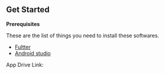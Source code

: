 ## Get Started

 **Prerequisites**

 These are the list of things you need to install these softwares.
 
 * [Fultter](http://flutter.dev/)
 * [Android studio](https://developer.android.com/studio)

App Drive Link: 
